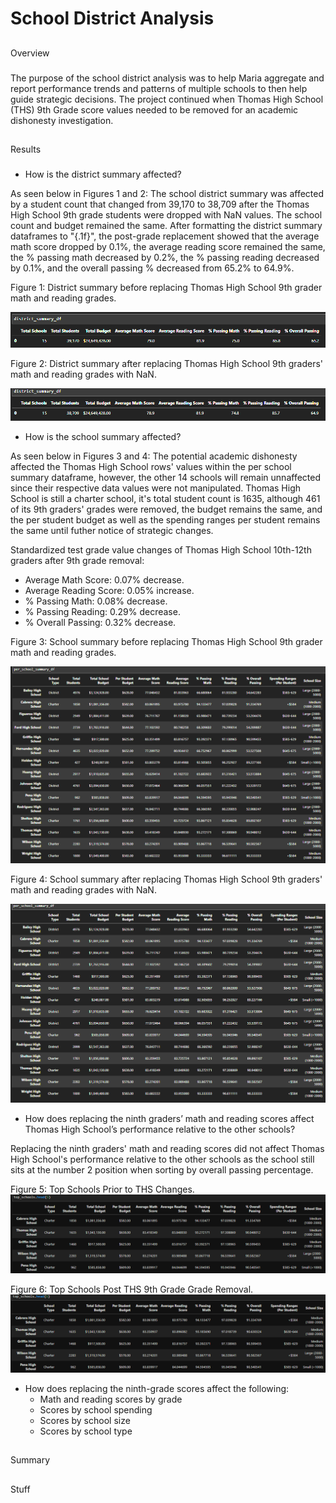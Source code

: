 # School District Analysis
##
Overview
###
The purpose of the school district analysis was to help Maria aggregate and report performance trends and patterns of multiple schools to then help guide strategic decisions. The project continued when Thomas High School (THS) 9th Grade score values needed to be removed for an academic dishonesty investigation.

##
Results
###
* How is the district summary affected?

As seen below in Figures 1 and 2: The school district summary was affected by a student count that changed from 39,170 to 38,709 after the Thomas High School 9th grade students were dropped with NaN values. The school count and budget remained the same. After formatting the district summary dataframes to "{.1f}", the post-grade replacement showed that the average math score dropped by 0.1%, the average reading score remained the same, the % passing math decreased by 0.2%, the % passing reading decreased by 0.1%, and the overall passing % decreased from 65.2% to 64.9%.

Figure 1: 
District summary before replacing Thomas High School 9th grader math and reading grades.

![image](https://github.com/derekhuggens/School_District_Analysis/blob/2e88137e338e992c3c2d6585f43a117dd338a6d2/Resources/district_summary_original.PNG)

Figure 2:
District summary after replacing Thomas High School 9th graders' math and reading grades with NaN.

![image](https://github.com/derekhuggens/School_District_Analysis/blob/2e88137e338e992c3c2d6585f43a117dd338a6d2/Resources/district_summary_replaced.PNG)

* How is the school summary affected?

As seen below in Figures 3 and 4: The potential academic dishonesty affected the Thomas High School rows' values within the per school summary dataframe, however, the other 14 schools will remain unnaffected since their respective data values were not manipulated. Thomas High School is still a charter school, it's total student count is 1635, although 461 of its 9th graders' grades were removed, the budget remains the same, and the per student budget as well as the spending ranges per student remains the same until futher notice of strategic changes. 

Standardized test grade value changes of Thomas High School 10th-12th graders after 9th grade removal:
  - Average Math Score: 0.07% decrease.
  - Average Reading Score: 0.05% increase.
  - % Passing Math: 0.08% decrease.
  - % Passing Reading: 0.29% decrease.
  - % Overall Passing: 0.32% decrease.

Figure 3: 
School summary before replacing Thomas High School 9th grader math and reading grades.

![image](https://github.com/derekhuggens/School_District_Analysis/blob/166032441b800a2c55916517800884d610bf679f/Resources/school_summary_original.PNG)

Figure 4:
School summary after replacing Thomas High School 9th graders' math and reading grades with NaN.

![image](https://github.com/derekhuggens/School_District_Analysis/blob/166032441b800a2c55916517800884d610bf679f/Resources/school_summary_replaced.PNG)

* How does replacing the ninth graders’ math and reading scores affect Thomas High School’s performance relative to the other schools?

Replacing the ninth graders' math and reading scores did not affect Thomas High School's performance relative to the other schools as the school still sits at the number 2 position when sorting by overall passing percentage.

Figure 5: Top Schools Prior to THS Changes.
![image](https://github.com/derekhuggens/School_District_Analysis/blob/96bd7b2c8de8759a307f10878a4b939c30e6f12a/Resources/top_schools-original.PNG)

Figure 6: Top Schools Post THS 9th Grade Grade Removal.
![image](https://github.com/derekhuggens/School_District_Analysis/blob/96bd7b2c8de8759a307f10878a4b939c30e6f12a/Resources/top_schools-replaced.PNG)

* How does replacing the ninth-grade scores affect the following:
  - Math and reading scores by grade
  - Scores by school spending
  - Scores by school size
  - Scores by school type

##
Summary
##
Stuff
